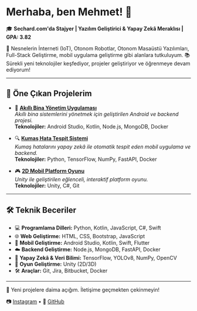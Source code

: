 # Merhaba, ben Mehmet! 👋

🎓 **Sechard.com'da Stajyer | Yazılım Geliştirici & Yapay Zekâ Meraklısı | GPA: 3.82**

🚀 Nesnelerin İnterneti (IoT), Otonom Robotlar, Otonom Masaüstü Yazılımları, Full-Stack Geliştirme, mobil uygulama geliştirme gibi alanlara tutkuluyum. 
📚 Sürekli yeni teknolojiler keşfediyor, projeler geliştiriyor ve öğrenmeye devam ediyorum!

---

## 🚀 Öne Çıkan Projelerim

- 📱 **[Akıllı Bina Yönetim Uygulaması](https://github.com/goldsword27/smart-building-automation)**  
  _Akıllı bina sistemlerini yönetmek için geliştirilen Android ve backend projesi._  
  **Teknolojiler:** Android Studio, Kotlin, Node.js, MongoDB, Docker

- 🔍 **[Kumaş Hata Tespit Sistemi](https://github.com/goldsword27/YOLOv8-MobileApp)**  
  _Kumaş hatalarını yapay zekâ ile otomatik tespit eden mobil uygulama ve backend._  
  **Teknolojiler:** Python, TensorFlow, NumPy, FastAPI, Docker

- 🎮 **[2D Mobil Platform Oyunu](https://github.com/goldsword27/red-in-sky-2d-platformer)**  
  _Unity ile geliştirilen eğlenceli, interaktif platform oyunu._  
  **Teknolojiler:** Unity, C#, Git

---

## 🛠️ Teknik Beceriler

- 💻 **Programlama Dilleri:** Python, Kotlin, JavaScript, C#, Swift
- 🌐 **Web Geliştirme:** HTML, CSS, Bootstrap, JavaScript
- 📱 **Mobil Geliştirme:** Android Studio, Kotlin, Swift, Flutter
- ☁️ **Backend Geliştirme:** Node.js, MongoDB, FastAPI, Docker
- 🧠 **Yapay Zekâ & Veri Bilimi:** TensorFlow, YOLOv8, NumPy, OpenCV
- 🎲 **Oyun Geliştirme:** Unity (2D/3D)
- 🛠️ **Araçlar:** Git, Jira, Bitbucket, Docker

---

🤝 Yeni projelere daima açığım. İletişime geçmekten çekinmeyin!

📷 [Instagram](https://instagram.com/iamschwert) • 🚀 [GitHub](https://github.com/goldsword27)

